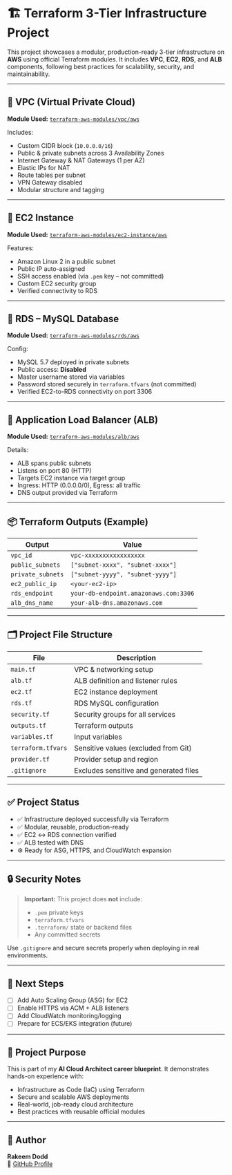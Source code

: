 # 🏗️ Terraform 3-Tier Infrastructure Project

This project showcases a modular, production-ready 3-tier infrastructure on **AWS** using official Terraform modules. It includes **VPC**, **EC2**, **RDS**, and **ALB** components, following best practices for scalability, security, and maintainability.

---

## 🔹 VPC (Virtual Private Cloud)

**Module Used:** [`terraform-aws-modules/vpc/aws`](https://github.com/terraform-aws-modules/terraform-aws-vpc)

Includes:

- Custom CIDR block (`10.0.0.0/16`)
- Public & private subnets across 3 Availability Zones
- Internet Gateway & NAT Gateways (1 per AZ)
- Elastic IPs for NAT
- Route tables per subnet
- VPN Gateway disabled
- Modular structure and tagging

---

## 🔹 EC2 Instance

**Module Used:** [`terraform-aws-modules/ec2-instance/aws`](https://github.com/terraform-aws-modules/terraform-aws-ec2-instance)

Features:

- Amazon Linux 2 in a public subnet
- Public IP auto-assigned
- SSH access enabled (via `.pem` key – not committed)
- Custom EC2 security group
- Verified connectivity to RDS

---

## 🔹 RDS – MySQL Database

**Module Used:** [`terraform-aws-modules/rds/aws`](https://github.com/terraform-aws-modules/terraform-aws-rds)

Config:

- MySQL 5.7 deployed in private subnets
- Public access: **Disabled**
- Master username stored via variables
- Password stored securely in `terraform.tfvars` (not committed)
- Verified EC2-to-RDS connectivity on port 3306

---

## 🔹 Application Load Balancer (ALB)

**Module Used:** [`terraform-aws-modules/alb/aws`](https://github.com/terraform-aws-modules/terraform-aws-alb)

Details:

- ALB spans public subnets
- Listens on port 80 (HTTP)
- Targets EC2 instance via target group
- Ingress: HTTP (0.0.0.0/0), Egress: all traffic
- DNS output provided via Terraform

---

## 📦 Terraform Outputs (Example)

| Output             | Value                                |
|--------------------|--------------------------------------|
| `vpc_id`           | `vpc-xxxxxxxxxxxxxxxxx`              |
| `public_subnets`   | `["subnet-xxxx", "subnet-xxxx"]`     |
| `private_subnets`  | `["subnet-yyyy", "subnet-yyyy"]`     |
| `ec2_public_ip`    | `<your-ec2-ip>`                      |
| `rds_endpoint`     | `your-db-endpoint.amazonaws.com:3306`|
| `alb_dns_name`     | `your-alb-dns.amazonaws.com`         |

---

## 🗂️ Project File Structure

| File             | Description                                      |
|------------------|--------------------------------------------------|
| `main.tf`        | VPC & networking setup                           |
| `alb.tf`         | ALB definition and listener rules                |
| `ec2.tf`         | EC2 instance deployment                          |
| `rds.tf`         | RDS MySQL configuration                          |
| `security.tf`    | Security groups for all services                 |
| `outputs.tf`     | Terraform outputs                                |
| `variables.tf`   | Input variables                                  |
| `terraform.tfvars` | Sensitive values (excluded from Git)          |
| `provider.tf`    | Provider setup and region                        |
| `.gitignore`     | Excludes sensitive and generated files           |

---

## ✅ Project Status

- ✅ Infrastructure deployed successfully via Terraform
- ✅ Modular, reusable, production-ready
- ✅ EC2 ↔ RDS connection verified
- ✅ ALB tested with DNS
- ⚙️ Ready for ASG, HTTPS, and CloudWatch expansion

---

## 🔒 Security Notes

> **Important:** This project does **not** include:
> - `.pem` private keys  
> - `terraform.tfvars`  
> - `.terraform/` state or backend files  
> - Any committed secrets

Use `.gitignore` and secure secrets properly when deploying in real environments.

---

## 🔄 Next Steps

- [ ] Add Auto Scaling Group (ASG) for EC2
- [ ] Enable HTTPS via ACM + ALB listeners
- [ ] Add CloudWatch monitoring/logging
- [ ] Prepare for ECS/EKS integration (future)

---

## 📌 Project Purpose

This is part of my **AI Cloud Architect career blueprint**. It demonstrates hands-on experience with:

- Infrastructure as Code (IaC) using Terraform
- Secure and scalable AWS deployments
- Real-world, job-ready cloud architecture
- Best practices with reusable official modules

---

## 👤 Author

**Rakeem Dodd**  
🔗 [GitHub Profile](https://github.com/rakeemdodd)